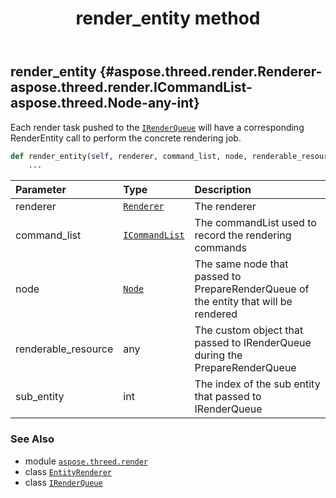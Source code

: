 ﻿---
title: render_entity method
second_title: Aspose.3D for Python via .NET API References
description: 
type: docs
weight: 70
url: /aspose.threed.render/entityrenderer/render_entity/
is_root: false
---

## render_entity {#aspose.threed.render.Renderer-aspose.threed.render.ICommandList-aspose.threed.Node-any-int}

Each render task pushed to the [`IRenderQueue`](/3d/python-net/aspose.threed.render/irenderqueue) will have a corresponding RenderEntity call
to perform the concrete rendering job.



```python
def render_entity(self, renderer, command_list, node, renderable_resource, sub_entity):
    ...
```


| Parameter | Type | Description |
| :- | :- | :- |
| renderer | [`Renderer`](/3d/python-net/aspose.threed.render/renderer) | The renderer |
| command_list | [`ICommandList`](/3d/python-net/aspose.threed.render/icommandlist) | The commandList used to record the rendering commands |
| node | [`Node`](/3d/python-net/aspose.threed/node) | The same node that passed to PrepareRenderQueue of the entity that will be rendered |
| renderable_resource | any | The custom object that passed to IRenderQueue during the PrepareRenderQueue |
| sub_entity | int | The index of the sub entity that passed to IRenderQueue |



### See Also
* module [`aspose.threed.render`](../../)
* class [`EntityRenderer`](/3d/python-net/aspose.threed.render/entityrenderer)
* class [`IRenderQueue`](/3d/python-net/aspose.threed.render/irenderqueue)
